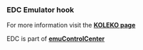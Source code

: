 ### EDC Emulator hook

For more information visit the [**KOLEKO page**](https://github.com/PhoenixInteractiveNL/edc-masterhook/wiki/Emulator-koleko#menu)

EDC is part of [**emuControlCenter**](https://github.com/PhoenixInteractiveNL/emuControlCenter/wiki)
